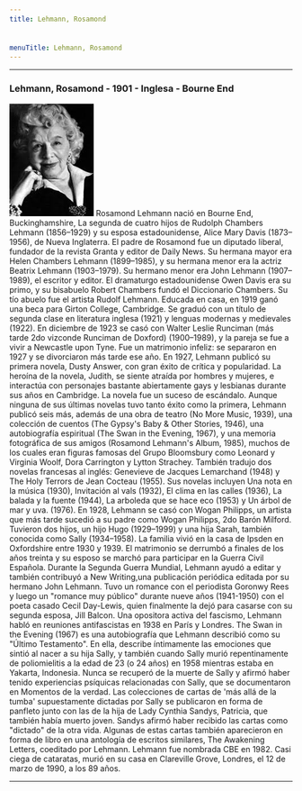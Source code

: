 ```yaml
---
title: Lehmann, Rosamond


menuTitle: Lehmann, Rosamond
---
```

***
### Lehmann, Rosamond - 1901 - Inglesa - Bourne End
!["Imagen no encontrada"](LehmannRosamond.jpg)
Rosamond Lehmann nació en Bourne End, Buckinghamshire, La segunda de cuatro hijos de Rudolph Chambers Lehmann (1856–1929) y su esposa estadounidense, Alice Mary Davis (1873–1956), de Nueva Inglaterra. El padre de Rosamond fue un diputado liberal, fundador de la revista Granta y editor de Daily News. Su hermana mayor era Helen Chambers Lehmann (1899–1985), y su hermana menor era la actriz Beatrix Lehmann (1903–1979). Su hermano menor era John Lehmann (1907–1989), el escritor y editor. El dramaturgo estadounidense Owen Davis era su primo, y su bisabuelo Robert Chambers fundó el Diccionario Chambers. Su tío abuelo fue el artista Rudolf Lehmann.
Educada en casa, en 1919 ganó una beca para Girton College, Cambridge. Se graduó con un título de segunda clase en literatura inglesa (1921) y lenguas modernas y medievales (1922). En diciembre de 1923 se casó con Walter Leslie Runciman (más tarde 2do vizconde Runciman de Doxford) (1900–1989), y la pareja se fue a vivir a Newcastle upon Tyne. Fue un matrimonio infeliz: se separaron en 1927 y se divorciaron más tarde ese año.
En 1927, Lehmann publicó su primera novela, Dusty Answer, con gran éxito de crítica y popularidad. La heroína de la novela, Judith, se siente atraída por hombres y mujeres, e interactúa con personajes bastante abiertamente gays y lesbianas durante sus años en Cambridge. La novela fue un suceso de escándalo. Aunque ninguna de sus últimas novelas tuvo tanto éxito como la primera, Lehmann publicó seis más, además de una obra de teatro (No More Music, 1939), una colección de cuentos (The Gypsy's Baby & Other Stories, 1946), una autobiografía espiritual (The Swan in the Evening, 1967), y una memoria fotográfica de sus amigos (Rosamond Lehmann's Album, 1985), muchos de los cuales eran figuras famosas del Grupo Bloomsbury como Leonard y Virginia Woolf, Dora Carrington y Lytton Strachey. También tradujo dos novelas francesas al inglés: Genevieve de Jacques Lemarchand (1948) y The Holy Terrors de Jean Cocteau (1955). Sus novelas incluyen Una nota en la música (1930), Invitación al vals (1932), El clima en las calles (1936), La balada y la fuente (1944), La arboleda que se hace eco (1953) y Un árbol de mar y uva. (1976).
En 1928, Lehmann se casó con Wogan Philipps, un artista que más tarde sucedió a su padre como Wogan Philipps, 2do Barón Milford. Tuvieron dos hijos, un hijo Hugo (1929–1999) y una hija Sarah, también conocida como Sally (1934–1958). La familia vivió en la casa de Ipsden en Oxfordshire entre 1930 y 1939. El matrimonio se derrumbó a finales de los años treinta y su esposo se marchó para participar en la Guerra Civil Española. Durante la Segunda Guerra Mundial, Lehmann ayudó a editar y también contribuyó a New Writing,una publicación periódica editada por su hermano John Lehmann. Tuvo un romance con el periodista Goronwy Rees y luego un "romance muy público" durante nueve años (1941-1950) con el poeta casado Cecil Day-Lewis, quien finalmente la dejó para casarse con su segunda esposa, Jill Balcon.
Una opositora activa del fascismo, Lehmann habló en reuniones antifascistas en 1938 en París y Londres.
The Swan in the Evening (1967) es una autobiografía que Lehmann describió como su "Último Testamento". En ella, describe íntimamente las emociones que sintió al nacer a su hija Sally, y también cuando Sally murió repentinamente de poliomielitis a la edad de 23 (o 24 años) en 1958 mientras estaba en Yakarta, Indonesia. Nunca se recuperó de la muerte de Sally y afirmó haber tenido experiencias psíquicas relacionadas con Sally, que se documentaron en Momentos de la verdad. Las colecciones de cartas de 'más allá de la tumba' supuestamente dictadas por Sally se publicaron en forma de panfleto junto con las de la hija de Lady Cynthia Sandys, Patricia, que también había muerto joven. Sandys afirmó haber recibido las cartas como "dictado" de la otra vida. Algunas de estas cartas también aparecieron en forma de libro en una antología de escritos similares, The Awakening Letters, coeditado por Lehmann.
Lehmann fue nombrada CBE en 1982. Casi ciega de cataratas, murió en su casa en Clareville Grove, Londres, el 12 de marzo de 1990, a los 89 años.
***